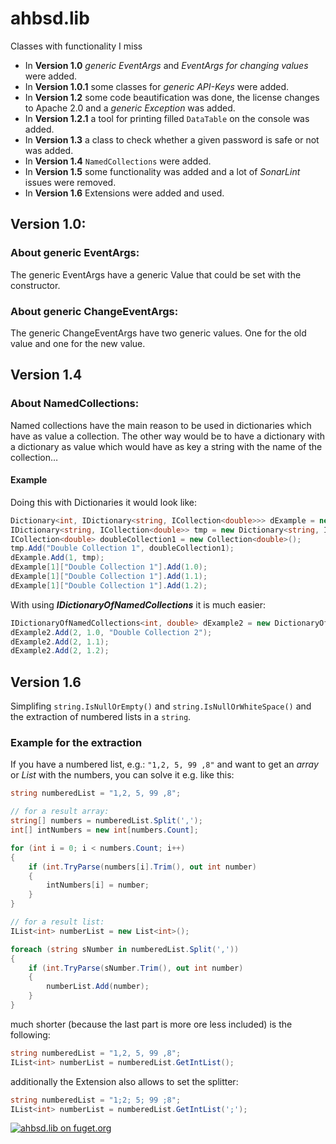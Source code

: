 # ahbsd.lib
Classes with functionality I miss

- In **Version 1.0** *generic EventArgs* and *EventArgs for changing values* were added.
- In **Version 1.0.1** some classes for *generic API-Keys* were added.
- In **Version 1.2** some code beautification was done, the license changes to Apache 2.0 and a *generic Exception* was added.
- In **Version 1.2.1** a tool for printing filled `DataTable` on the console was added.
- In **Version 1.3** a class to check whether a given password is safe or not was added.
- In **Version 1.4** `NamedCollections` were added.
- In **Version 1.5** some functionality was added and a lot of *SonarLint* issues were removed.
- In **Version 1.6** Extensions were added and used.

## Version 1.0:
### About generic EventArgs:
The generic EventArgs have a generic Value that could be set with the constructor.

### About generic ChangeEventArgs:
The generic ChangeEventArgs have two generic values. One for the old value and one for the new value.

## Version 1.4
### About NamedCollections:
Named collections have the main reason to be used in dictionaries which have as value a collection.
The other way would be to have a dictionary with a dictionary as value which would have as key a string with the name of the collection…

#### Example
Doing this with Dictionaries it would look like:

```c#
Dictionary<int, IDictionary<string, ICollection<double>>> dExample = new Dictionary<int, IDictionary<string, ICollection<double>>>();
IDictionary<string, ICollection<double>> tmp = new Dictionary<string, ICollection<double>>();
ICollection<double> doubleCollection1 = new Collection<double>();
tmp.Add("Double Collection 1", doubleCollection1);
dExample.Add(1, tmp);
dExample[1]["Double Collection 1"].Add(1.0);
dExample[1]["Double Collection 1"].Add(1.1);
dExample[1]["Double Collection 1"].Add(1.2);
```

With using ***IDictionaryOfNamedCollections*** it is much easier:

```c#
IDictionaryOfNamedCollections<int, double> dExample2 = new DictionaryOfNamedCollections<int, double>();
dExample2.Add(2, 1.0, "Double Collection 2");
dExample2.Add(2, 1.1);
dExample2.Add(2, 1.2);
```

## Version 1.6
Simplifing `string.IsNullOrEmpty()` and `string.IsNullOrWhiteSpace()` and the extraction of numbered lists in a `string`.

### Example for the extraction
If you have a numbered list, e.g.: `"1,2, 5, 99 ,8"` and want to get an *array* or *List* with the numbers, you can solve it e.g. like this:

```c#
string numberedList = "1,2, 5, 99 ,8";

// for a result array:
string[] numbers = numberedList.Split(',');
int[] intNumbers = new int[numbers.Count];

for (int i = 0; i < numbers.Count; i++)
{
    if (int.TryParse(numbers[i].Trim(), out int number)
    {
        intNumbers[i] = number;
    }
}

// for a result list:
IList<int> numberList = new List<int>();

foreach (string sNumber in numberedList.Split(','))
{
    if (int.TryParse(sNumber.Trim(), out int number)
    {
        numberList.Add(number);
    }
}
```

much shorter (because the last part is more ore less included) is the following:

```c#
string numberedList = "1,2, 5, 99 ,8";
IList<int> numberList = numberedList.GetIntList();
```

additionally the Extension also allows to set the splitter:

```c#
string numberedList = "1;2; 5; 99 ;8";
IList<int> numberList = numberedList.GetIntList(';');
```

[![ahbsd.lib on fuget.org](https://www.fuget.org/packages/ahbsd.lib/badge.svg)](https://www.fuget.org/packages/ahbsd.lib)
